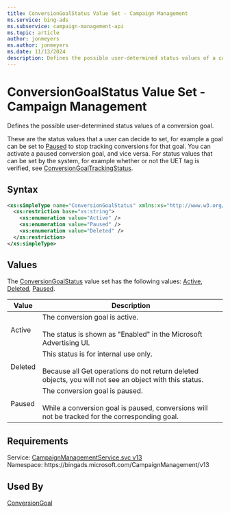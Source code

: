 ```yaml
---
title: ConversionGoalStatus Value Set - Campaign Management
ms.service: bing-ads
ms.subservice: campaign-management-api
ms.topic: article
author: jonmeyers
ms.author: jonmeyers
ms.date: 11/13/2024
description: Defines the possible user-determined status values of a conversion goal.
---
```

# ConversionGoalStatus Value Set - Campaign Management
Defines the possible user-determined status values of a conversion goal. 

These are the status values that a user can decide to set, for example a goal can be set to [Paused](#paused) to stop tracking conversions for that goal. You can activate a paused conversion goal, and vice versa. For status values that can be set by the system, for example whether or not the UET tag is verified, see [ConversionGoalTrackingStatus](conversiongoaltrackingstatus.md).   

## Syntax
```xml
<xs:simpleType name="ConversionGoalStatus" xmlns:xs="http://www.w3.org/2001/XMLSchema">
  <xs:restriction base="xs:string">
    <xs:enumeration value="Active" />
    <xs:enumeration value="Paused" />
    <xs:enumeration value="Deleted" />
  </xs:restriction>
</xs:simpleType>
```

## <a name="values"></a>Values

The [ConversionGoalStatus](conversiongoalstatus.md) value set has the following values: [Active](#active), [Deleted](#deleted), [Paused](#paused).

|Value|Description|
|-----------|---------------|
|<a name="active"></a>Active|The conversion goal is active.<br/><br/>The status is shown as "Enabled" in the Microsoft Advertising UI.|
|<a name="deleted"></a>Deleted|This status is for internal use only.<br/><br/>Because all Get operations do not return deleted objects, you will not see an object with this status.|
|<a name="paused"></a>Paused|The conversion goal is paused.<br/><br/>While a conversion goal is paused, conversions will not be tracked for the corresponding goal.|

## Requirements
Service: [CampaignManagementService.svc v13](https://campaign.api.bingads.microsoft.com/Api/Advertiser/CampaignManagement/v13/CampaignManagementService.svc)  
Namespace: https\://bingads.microsoft.com/CampaignManagement/v13  

## Used By
[ConversionGoal](conversiongoal.md)  
